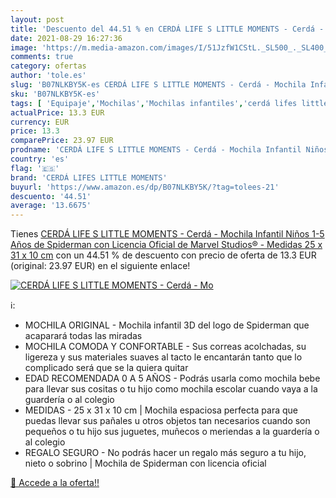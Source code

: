 ```yaml
---
layout: post
title: 'Descuento del 44.51 % en CERDÁ LIFE S LITTLE MOMENTS - Cerdá - Mo'
date: 2021-08-29 16:27:36
image: 'https://m.media-amazon.com/images/I/51JzfW1CStL._SL500_._SL400_.jpg'
comments: true
category: ofertas
author: 'tole.es'
slug: 'B07NLKBY5K-es CERDÁ LIFE S LITTLE MOMENTS - Cerdá - Mochila Infantil...'
sku: 'B07NLKBY5K-es'
tags: [ 'Equipaje','Mochilas','Mochilas infantiles','cerdá lifes little moments','mochila', ]
actualPrice: 13.3 EUR
currency: EUR
price: 13.3
comparePrice: 23.97 EUR
prodname: 'CERDÁ LIFE S LITTLE MOMENTS - Cerdá - Mochila Infantil Niños 1-5 Años de Spiderman con Licencia Oficial de Marvel Studios® - Medidas 25 x 31 x 10 cm'
country: 'es'
flag: '🇪🇸'
brand: 'CERDÁ LIFES LITTLE MOMENTS'
buyurl: 'https://www.amazon.es/dp/B07NLKBY5K/?tag=tolees-21'
descuento: '44.51'
average: '13.6675'
---
```


Tienes [CERDÁ LIFE S LITTLE MOMENTS - Cerdá - Mochila Infantil Niños 1-5 Años de Spiderman con Licencia Oficial de Marvel Studios® - Medidas 25 x 31 x 10 cm](https://www.amazon.es/dp/B07NLKBY5K/?tag=tolees-21) con un 44.51 % de descuento con precio de oferta de 13.3 EUR (original: 23.97 EUR) en el siguiente enlace!

[![CERDÁ LIFE S LITTLE MOMENTS - Cerdá - Mo](https://m.media-amazon.com/images/I/51JzfW1CStL._SL500_._SL400_.jpg)](https://www.amazon.es/dp/B07NLKBY5K/?tag=tolees-21)

ℹ️:

- MOCHILA ORIGINAL - Mochila infantil 3D del logo de Spiderman que acaparará todas las miradas
- MOCHILA COMODA Y CONFORTABLE - Sus correas acolchadas, su ligereza y sus materiales suaves al tacto le encantarán tanto que lo complicado será que se la quiera quitar
- EDAD RECOMENDADA 0 A 5 AÑOS - Podrás usarla como mochila bebe para llevar sus cositas o tu hijo como mochila escolar cuando vaya a la guardería o al colegio
- MEDIDAS - 25 x 31 x 10 cm | Mochila espaciosa perfecta para que puedas llevar sus pañales u otros objetos tan necesarios cuando son pequeños o tu hijo sus juguetes, muñecos o meriendas a la guardería o al colegio
- REGALO SEGURO - No podrás hacer un regalo más seguro a tu hijo, nieto o sobrino | Mochila de Spiderman con licencia oficial

[🛒 Accede a la oferta!!](https://www.amazon.es/dp/B07NLKBY5K/?tag=tolees-21)
